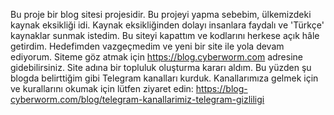 Bu proje bir blog sitesi projesidir. Bu projeyi yapma sebebim, ülkemizdeki kaynak eksikliği idi. Kaynak eksikliğinden dolayı insanlara faydalı ve 'Türkçe' kaynaklar sunmak istedim.
Bu siteyi kapattım ve kodlarını herkese açık hâle getirdim.
Hedefimden vazgeçmedim ve yeni bir site ile yola devam ediyorum.
Siteme göz atmak için https://blog.cyberworm.com adresine gidebilirsiniz.
Site adına bir topluluk oluşturma kararı aldım. Bu yüzden şu blogda belirttiğim gibi Telegram kanalları kurduk.
Kanallarımıza gelmek için ve kurallarını okumak için lütfen ziyaret edin: https://blog-cyberworm.com/blog/telegram-kanallarimiz-telegram-gizliligi
